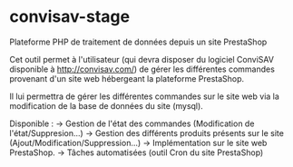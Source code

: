 # convisav-stage
Plateforme PHP de traitement de données depuis un site PrestaShop

Cet outil permet à l'utilisateur (qui devra disposer du logiciel ConviSAV disponible à http://convisav.com/) de gérer les différentes commandes provenant d'un site web hébergeant la plateforme PrestaShop. 

Il lui permettra de gérer les différentes commandes sur le site web via la modification de la base de données du site (mysql).

Disponible : 
  -> Gestion de l'état des commandes (Modification de l'état/Suppresion...)
  -> Gestion des différents produits présents sur le site (Ajout/Modification/Suppression...)
  -> Implémentation sur le site web PrestaShop.
  -> Tâches automatisées (outil Cron du site PrestaShop)
